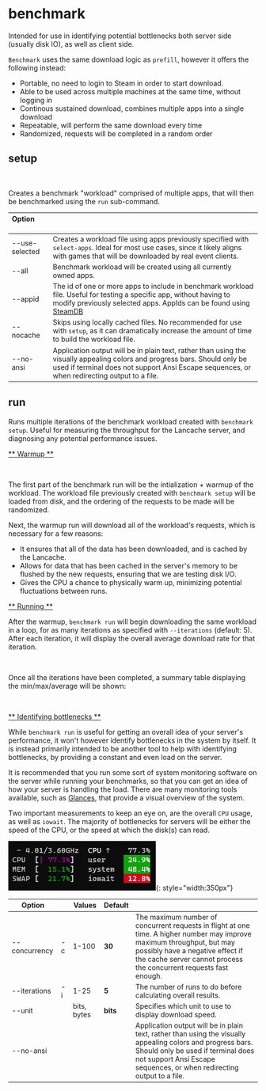 # benchmark
<!-- TODO give this whole file another run through --!>

Intended for use in identifying potential bottlenecks both server side (usually disk IO), as well as client side.

<!-- TODO don't like this line -->
`Benchmark` uses the same download logic as `prefill`, however it offers the following instead:

<!-- TODO touch this up -->
- Portable, no need to login to Steam in order to start download.
- Able to be used across multiple machines at the same time, without logging in
- Continous sustained download, combines multiple apps into a single download
- Repeatable, will perform the same download every time
- Randomized, requests will be completed in a random order

## setup

<div data-cli-player="../casts/benchmark-setup.cast" data-rows=22></div>
<br>

Creates a benchmark "workload" comprised of multiple apps, that will then be benchmarked using the `run` sub-command.

<!-- TODO Add sample  -->

<!-- Markdown columns determine width based on the the longest cell.  &nbsp; forces the length to be longer, so --use-selected doesn't get broken into two lines  -->
| Option   &nbsp; &nbsp; &nbsp; &nbsp; &nbsp; &nbsp; &nbsp;  |     |
| ---------------- | --- |
| --use-selected | Creates a workload file using apps previously specified with `select-apps`.  Ideal for most use cases, since it likely aligns with games that will be downloaded by real event clients. |
| --all          | Benchmark workload will be created using all currently owned apps.  |
| --appid        | The id of one or more apps to include in benchmark workload file.  Useful for testing a specific app, without having to modify previously selected apps.  AppIds can be found using [SteamDB](https://steamb.info/)  |
| --nocache      | Skips using locally cached files.  No recommended for use with `setup`, as it can dramatically increase the amount of time to build the workload file. |
| --no-ansi      |      Application output will be in plain text, rather than using the visually appealing colors and progress bars.  Should only be used if terminal does not support Ansi Escape sequences, or when redirecting output to a file. |

## run

<!-- TODO Add sample  -->

Runs multiple iterations of the benchmark workload created with `benchmark setup`.  Useful for measuring the throughput for the Lancache server, and diagnosing any potential performance issues.

<u>** Warmup **</u>

<div data-cli-player="../casts/benchmark-warmup.cast" data-rows=5></div>
<br>

The first part of the benchmark run will be the intialization + warmup of the workload.  The workload file previously created with `benchmark setup` will be loaded from disk, and the ordering of the requests to be made will be randomized.  

Next, the warmup run will download all of the workload's requests, which is necessary for a few reasons:

- It ensures that all of the data has been downloaded, and is cached by the Lancache.
- Allows for data that has been cached in the server's memory to be flushed by the new requests, ensuring that we are testing disk I/O.
- Gives the CPU a chance to physically warm up,  minimizing potential fluctuations between runs.

<u>** Running **</u>

After the warmup, `benchmark run` will begin downloading the same workload in a loop, for as many iterations as specified with `--iterations` (default: 5).  After each iteration, it will display the overall average download rate for that iteration.

<div data-cli-player="../casts/benchmark-iterations.cast" data-rows=5></div>
<br>

Once all the iterations have been completed, a summary table displaying the min/max/average will be shown:

<div data-cli-player="../casts/benchmark-run-summary.cast" data-rows=6></div>
<br>

<u>** Identifying bottlenecks **</u>

While `benchmark run` is useful for getting an overall idea of your server's performance, it won't however identify bottlenecks in the system by itself.  It is instead primarily intended to be another tool to help with identifying bottlenecks,  by providing a constant and even load on the server.

It is recommended that you run some sort of system monitoring software on the server while running your benchmarks, so that you can get an idea of how your server is handling the load.  There are many monitoring tools available,  such as [Glances](https://github.com/nicolargo/glances), that provide a visual overview of the system.

Two important measurements to keep an eye on, are the overall `CPU` usage, as well as `iowait`.  The majority of bottlenecks for servers will be either the speed of the CPU, or the speed at which the disk(s) can read.

![benchmark-run-glances](images/benchmark-run-glances.png){: style="width:350px"}

| Option        |     | Values        | Default |     |
| ------------- | --- | ------------- | ------- | --- |
| --concurrency | -c  | 1-100         | **30**  | The maximum number of concurrent requests in flight at one time.  A higher number may improve maximum throughput, but may possibly have a negative effect if the cache server cannot process the concurrent requests fast enough. |
| --iterations  | -i  | 1-25          | **5**   | The number of runs to do before calculating overall results.  |
| --unit        |     | bits, bytes   | **bits** | Specifies which unit to use to display download speed.  |
| --no-ansi     |     |               |          | Application output will be in plain text, rather than using the visually appealing colors and progress bars.  Should only be used if terminal does not support Ansi Escape sequences, or when redirecting output to a file. |
